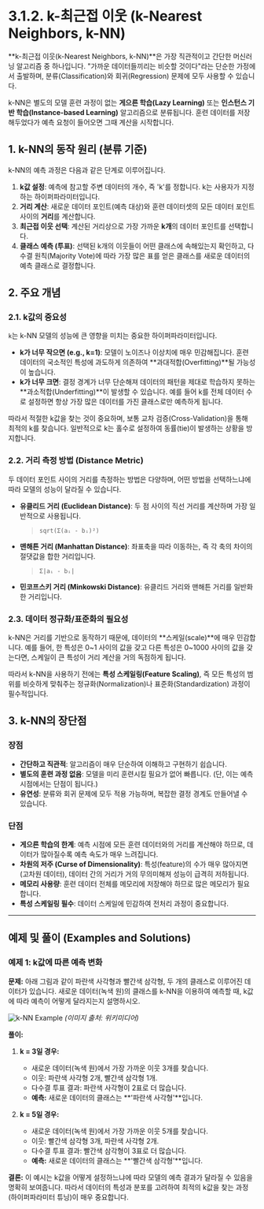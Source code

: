 # 3.1.2. k-최근접 이웃 (k-Nearest Neighbors, k-NN)

**k-최근접 이웃(k-Nearest Neighbors, k-NN)**은 가장 직관적이고 간단한 머신러닝 알고리즘 중 하나입니다. "가까운 데이터들끼리는 비슷할 것이다"라는 단순한 가정에서 출발하며, 분류(Classification)와 회귀(Regression) 문제에 모두 사용할 수 있습니다.

k-NN은 별도의 모델 훈련 과정이 없는 **게으른 학습(Lazy Learning)** 또는 **인스턴스 기반 학습(Instance-based Learning)** 알고리즘으로 분류됩니다. 훈련 데이터를 저장해두었다가 예측 요청이 들어오면 그때 계산을 시작합니다.

## 1. k-NN의 동작 원리 (분류 기준)

k-NN의 예측 과정은 다음과 같은 단계로 이루어집니다.

1.  **k값 설정**: 예측에 참고할 주변 데이터의 개수, 즉 'k'를 정합니다. k는 사용자가 지정하는 하이퍼파라미터입니다.
2.  **거리 계산**: 새로운 데이터 포인트(예측 대상)와 훈련 데이터셋의 모든 데이터 포인트 사이의 **거리**를 계산합니다.
3.  **최근접 이웃 선택**: 계산된 거리상으로 가장 가까운 **k개**의 데이터 포인트를 선택합니다.
4.  **클래스 예측 (투표)**: 선택된 k개의 이웃들이 어떤 클래스에 속해있는지 확인하고, 다수결 원칙(Majority Vote)에 따라 가장 많은 표를 얻은 클래스를 새로운 데이터의 예측 클래스로 결정합니다.


## 2. 주요 개념

### 2.1. k값의 중요성

`k`는 k-NN 모델의 성능에 큰 영향을 미치는 중요한 하이퍼파라미터입니다.
- **k가 너무 작으면 (e.g., k=1)**: 모델이 노이즈나 이상치에 매우 민감해집니다. 훈련 데이터의 국소적인 특성에 과도하게 의존하여 **과대적합(Overfitting)**될 가능성이 높습니다.
- **k가 너무 크면**: 결정 경계가 너무 단순해져 데이터의 패턴을 제대로 학습하지 못하는 **과소적합(Underfitting)**이 발생할 수 있습니다. 예를 들어 k를 전체 데이터 수로 설정하면 항상 가장 많은 데이터를 가진 클래스로만 예측하게 됩니다.

따라서 적절한 k값을 찾는 것이 중요하며, 보통 교차 검증(Cross-Validation)을 통해 최적의 k를 찾습니다. 일반적으로 k는 홀수로 설정하여 동률(tie)이 발생하는 상황을 방지합니다.

### 2.2. 거리 측정 방법 (Distance Metric)

두 데이터 포인트 사이의 거리를 측정하는 방법은 다양하며, 어떤 방법을 선택하느냐에 따라 모델의 성능이 달라질 수 있습니다.
- **유클리드 거리 (Euclidean Distance)**: 두 점 사이의 직선 거리를 계산하며 가장 일반적으로 사용됩니다.
  > `sqrt(Σ(aᵢ - bᵢ)²) `
- **맨해튼 거리 (Manhattan Distance)**: 좌표축을 따라 이동하는, 즉 각 축의 차이의 절댓값을 합한 거리입니다.
  > `Σ|aᵢ - bᵢ|`
- **민코프스키 거리 (Minkowski Distance)**: 유클리드 거리와 맨해튼 거리를 일반화한 거리입니다.

### 2.3. 데이터 정규화/표준화의 필요성

k-NN은 거리를 기반으로 동작하기 때문에, 데이터의 **스케일(scale)**에 매우 민감합니다. 예를 들어, 한 특성은 0~1 사이의 값을 갖고 다른 특성은 0~1000 사이의 값을 갖는다면, 스케일이 큰 특성이 거리 계산을 거의 독점하게 됩니다.

따라서 k-NN을 사용하기 전에는 **특성 스케일링(Feature Scaling)**, 즉 모든 특성의 범위를 비슷하게 맞춰주는 정규화(Normalization)나 표준화(Standardization) 과정이 필수적입니다.

## 3. k-NN의 장단점

### 장점
- **간단하고 직관적**: 알고리즘이 매우 단순하여 이해하고 구현하기 쉽습니다.
- **별도의 훈련 과정 없음**: 모델을 미리 훈련시킬 필요가 없어 빠릅니다. (단, 이는 예측 시점에서는 단점이 됩니다.)
- **유연성**: 분류와 회귀 문제에 모두 적용 가능하며, 복잡한 결정 경계도 만들어낼 수 있습니다.

### 단점
- **게으른 학습의 한계**: 예측 시점에 모든 훈련 데이터와의 거리를 계산해야 하므로, 데이터가 많아질수록 예측 속도가 매우 느려집니다.
- **차원의 저주 (Curse of Dimensionality)**: 특성(feature)의 수가 매우 많아지면(고차원 데이터), 데이터 간의 거리가 거의 무의미해져 성능이 급격히 저하됩니다.
- **메모리 사용량**: 훈련 데이터 전체를 메모리에 저장해야 하므로 많은 메모리가 필요합니다.
- **특성 스케일링 필수**: 데이터 스케일에 민감하여 전처리 과정이 중요합니다.

---

## 예제 및 풀이 (Examples and Solutions)

### 예제 1: k값에 따른 예측 변화

**문제:** 아래 그림과 같이 파란색 사각형과 빨간색 삼각형, 두 개의 클래스로 이루어진 데이터가 있습니다. 새로운 데이터(녹색 원)의 클래스를 k-NN을 이용하여 예측할 때, k값에 따라 예측이 어떻게 달라지는지 설명하시오.

![k-NN Example](https://upload.wikimedia.org/wikipedia/commons/thumb/e/e7/K-Nearest_Neighbors_Example.svg/400px-K-Nearest_Neighbors_Example.svg.png)
*(이미지 출처: 위키미디어)*

**풀이:**

1.  **k = 3일 경우:**
    - 새로운 데이터(녹색 원)에서 가장 가까운 이웃 3개를 찾습니다.
    - 이웃: 파란색 사각형 2개, 빨간색 삼각형 1개.
    - 다수결 투표 결과: 파란색 사각형이 2표로 더 많습니다.
    - **예측:** 새로운 데이터의 클래스는 **'파란색 사각형'**입니다.

2.  **k = 5일 경우:**
    - 새로운 데이터(녹색 원)에서 가장 가까운 이웃 5개를 찾습니다.
    - 이웃: 빨간색 삼각형 3개, 파란색 사각형 2개.
    - 다수결 투표 결과: 빨간색 삼각형이 3표로 더 많습니다.
    - **예측:** 새로운 데이터의 클래스는 **'빨간색 삼각형'**입니다.

**결론:**
이 예시는 k값을 어떻게 설정하느냐에 따라 모델의 예측 결과가 달라질 수 있음을 명확히 보여줍니다. 따라서 데이터의 특성과 분포를 고려하여 최적의 k값을 찾는 과정(하이퍼파라미터 튜닝)이 매우 중요합니다.

